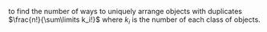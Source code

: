 to find the number of ways to uniquely arrange objects with duplicates $\frac{n!}{\sum\limits k_i!}$ where $k_i$ is the number of each class of objects.